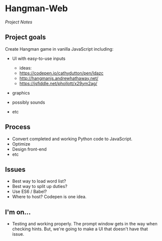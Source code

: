 # Hangman-Web
*Project Notes*

## Project goals
Create Hangman game in vanilla JavaScript including:
- UI with easy-to-use inputs
    - ideas:
    - https://codepen.io/cathydutton/pen/ldazc
    - http://hangmanjs.andrewhathaway.net/
    - https://jsfiddle.net/phollott/x29ym2ag/
    
- graphics
- possibly sounds
- etc

## Process
- Convert completed and working Python code to JavaScript.
- Optimize
- Design front-end
- etc

## Issues
- Best way to load word list?
- Best way to split up duties?
- Use ES6 / Babel?
- Where to host? Codepen is one idea.

## I'm on...
- Testing and working properly. The prompt window gets in the way when checking hints. But, we're going to make a UI that doesn't have that issue.
